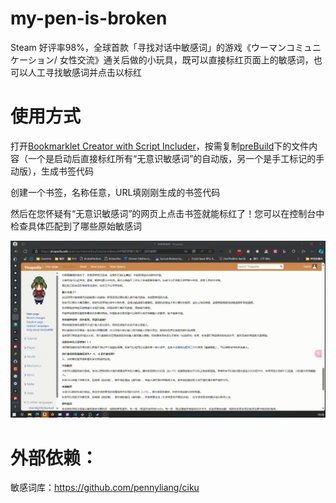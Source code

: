 # my-pen-is-broken
Steam 好评率98%，全球首款「寻找对话中敏感词」的游戏《ウーマンコミュニケーション/ 女性交流》通关后做的小玩具，既可以直接标红页面上的敏感词，也可以人工寻找敏感词并点击以标红

# 使用方式
打开[Bookmarklet Creator with Script Includer](https://mrcoles.com/bookmarklet/)，按需复制[preBuild](./preBuild)下的文件内容（一个是启动后直接标红所有“无意识敏感词”的自动版，另一个是手工标记的手动版），生成书签代码

创建一个书签，名称任意，URL填刚刚生成的书签代码

然后在您怀疑有“无意识敏感词”的网页上点击书签就能标红了！您可以在控制台中检查具体匹配到了哪些原始敏感词

![手动版使用示例](./doc/readme.gif)

# 外部依赖：
敏感词库：https://github.com/pennyliang/ciku
